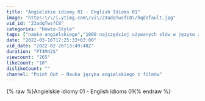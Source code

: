 ```yaml
---
title: "Angielskie idiomy 01 - English Idioms 01"
image: "https:\/\/i.ytimg.com\/vi\/23adqTwsfC8\/hqdefault.jpg"
vid_id: "23adqTwsfC8"
categories: "Howto-Style"
tags: ["nauka angielskiego","1000 najczęściej używanych słów w języku angielskim","kurs języka angielskiego"]
date: "2022-03-16T17:25:33+03:00"
vid_date: "2022-02-26T13:49:48Z"
duration: "PT4M42S"
viewcount: "265"
likeCount: "10"
dislikeCount: ""
channel: "Point Out - Nauka języka angielskiego z filmów"
---
```

{% raw %}Angielskie idiomy 01 - English Idioms 01{% endraw %}
